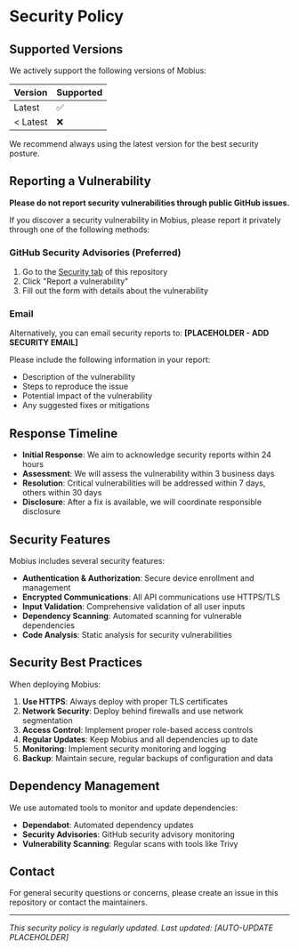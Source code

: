 # Security Policy

## Supported Versions

We actively support the following versions of Mobius:

| Version | Supported          |
| ------- | ------------------ |
| Latest  | :white_check_mark: |
| < Latest| :x:                |

We recommend always using the latest version for the best security posture.

## Reporting a Vulnerability

**Please do not report security vulnerabilities through public GitHub issues.**

If you discover a security vulnerability in Mobius, please report it privately through one of the following methods:

### GitHub Security Advisories (Preferred)
1. Go to the [Security tab](https://github.com/NotAwar/Mobius/security) of this repository
2. Click "Report a vulnerability"
3. Fill out the form with details about the vulnerability

### Email
Alternatively, you can email security reports to: **[PLACEHOLDER - ADD SECURITY EMAIL]**

Please include the following information in your report:
- Description of the vulnerability
- Steps to reproduce the issue
- Potential impact of the vulnerability
- Any suggested fixes or mitigations

## Response Timeline

- **Initial Response**: We aim to acknowledge security reports within 24 hours
- **Assessment**: We will assess the vulnerability within 3 business days
- **Resolution**: Critical vulnerabilities will be addressed within 7 days, others within 30 days
- **Disclosure**: After a fix is available, we will coordinate responsible disclosure

## Security Features

Mobius includes several security features:

- **Authentication & Authorization**: Secure device enrollment and management
- **Encrypted Communications**: All API communications use HTTPS/TLS
- **Input Validation**: Comprehensive validation of all user inputs
- **Dependency Scanning**: Automated scanning for vulnerable dependencies
- **Code Analysis**: Static analysis for security vulnerabilities

## Security Best Practices

When deploying Mobius:

1. **Use HTTPS**: Always deploy with proper TLS certificates
2. **Network Security**: Deploy behind firewalls and use network segmentation
3. **Access Control**: Implement proper role-based access controls
4. **Regular Updates**: Keep Mobius and all dependencies up to date
5. **Monitoring**: Implement security monitoring and logging
6. **Backup**: Maintain secure, regular backups of configuration and data

## Dependency Management

We use automated tools to monitor and update dependencies:
- **Dependabot**: Automated dependency updates
- **Security Advisories**: GitHub security advisory monitoring
- **Vulnerability Scanning**: Regular scans with tools like Trivy

## Contact

For general security questions or concerns, please create an issue in this repository or contact the maintainers.

---

*This security policy is regularly updated. Last updated: [AUTO-UPDATE PLACEHOLDER]*